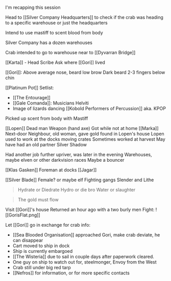 I'm recapping this session

Head to [[Silver Company Headquarters]] to check if the crab was heading to a specific warehouse or just the headquarters

Intend to use mastiff to scent blood from body

Silver Company has a dozen warehouses

Crab intended to go to warehouse near to [[Dyvarran Bridge]] 

[[Karta]] - Head Scribe
	Ask where [[Gori]] lived

[[Gori]]:
	Above average nose, beard
	low brow
	Dark beard 2-3 fingers below chin


[[Platinum Pot]] Setlist:
- [[The Entourage]]
- [[Gale Comanda]]:
	Musicians
	Helviti
- Image of lizards dancing
	[[Kobold Performers of Percussion]] aka. KPOP

Picked up scent from body with Mastiff

[[Lopen]]
	Dead man
	Weapon (hand axe)
	Got while not at home
	[[Marka]]
		Next-door Neighbour, old woman, gave gold found in Lopen's house
	Lopen used to work at the docks moving crates
	Sometimes worked at harvest
	May have had an old partner
	Silver Shadow

Had another job further upriver, was later in the evening
Warehouses, maybe elven or other darkvision races
Maybe a bouncer 

[[Klas Gasken]]
	Foreman at docks
	[[Jagar]]

[[Silver Blade]]
	Female? or maybe elf
	Fighting gangs
	Slender and Lithe

> Hydrate or Diedrate
> Hydro or die bro
> Water or slaughter

> The gold must flow

Visit [[Gori]]'s house 
Returned an hour ago with a two burly men
Fight:
![[GorisFlat.png]]

Let [[Gori]] go in exchange for crab info:
- [[Sea Blooded Organisation]] approached Gori, make crab deviate, he can disappear
- Cart moved to ship in dock
- Ship is currently embargoed
- [[The Wisteria]] due to sail in couple days after paperwork cleared.
- One guy on ship to watch out for, steelmonger, Envoy from the West
- Crab still under big red tarp
- [[Nefros]] for information, or for more specific contacts






